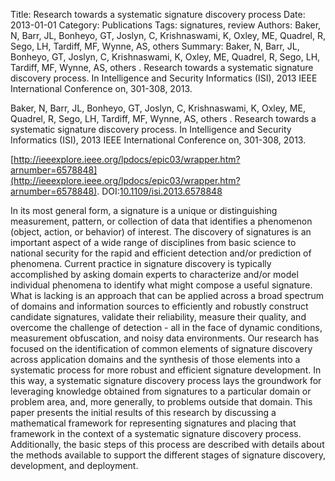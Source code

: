 Title: Research towards a systematic signature discovery process
Date: 2013-01-01
Category: Publications
Tags: signatures, review
Authors: Baker, N, Barr, JL, Bonheyo, GT, Joslyn, C, Krishnaswami, K, Oxley, ME, Quadrel, R, Sego, LH, Tardiff, MF, Wynne, AS, others 
Summary: Baker, N, Barr, JL, Bonheyo, GT, Joslyn, C, Krishnaswami, K, Oxley, ME, Quadrel, R, Sego, LH, Tardiff, MF, Wynne, AS, others . Research towards a systematic signature discovery process. In Intelligence and Security Informatics (ISI), 2013 IEEE International Conference on, 301-308, 2013.

Baker, N, Barr, JL, Bonheyo, GT, Joslyn, C, Krishnaswami, K, Oxley, ME, Quadrel, R, Sego, LH, Tardiff, MF, Wynne, AS, others . Research towards a systematic signature discovery process. In Intelligence and Security Informatics (ISI), 2013 IEEE International Conference on, 301-308, 2013.

[http://ieeexplore.ieee.org/lpdocs/epic03/wrapper.htm?arnumber=6578848](http://ieeexplore.ieee.org/lpdocs/epic03/wrapper.htm?arnumber=6578848). DOI:[10.1109/isi.2013.6578848](http://dx.doi.org/10.1109/isi.2013.6578848)

In its most general form, a signature is a unique or distinguishing measurement, pattern, or collection of data that identifies a phenomenon (object, action, or behavior) of interest. The discovery of signatures is an important aspect of a wide range of disciplines from basic science to national security for the rapid and efficient detection and/or prediction of phenomena. Current practice in signature discovery is typically accomplished by asking domain experts to characterize and/or model individual phenomena to identify what might compose a useful signature. What is lacking is an approach that can be applied across a broad spectrum of domains and information sources to efficiently and robustly construct candidate signatures, validate their reliability, measure their quality, and overcome the challenge of detection - all in the face of dynamic conditions, measurement obfuscation, and noisy data environments. Our research has focused on the identification of common elements of signature discovery across application domains and the synthesis of those elements into a systematic process for more robust and efficient signature development. In this way, a systematic signature discovery process lays the groundwork for leveraging knowledge obtained from signatures to a particular domain or problem area, and, more generally, to problems outside that domain. This paper presents the initial results of this research by discussing a mathematical framework for representing signatures and placing that framework in the context of a systematic signature discovery process. Additionally, the basic steps of this process are described with details about the methods available to support the different stages of signature discovery, development, and deployment.
